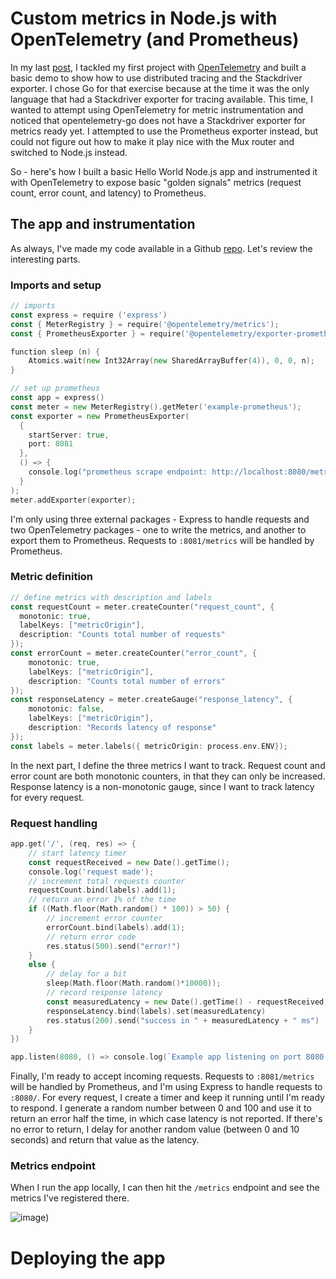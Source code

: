 # Custom metrics in Node.js with OpenTelemetry (and Prometheus)
In my last [post](https://dev.to/yurigrinshteyn/distributed-tracing-with-opentelemetry-in-go-473h), I tackled my first project with [OpenTelemetry](https://opentelemetry.io) and built a basic demo to show how to use distributed tracing and the Stackdriver exporter.  I chose Go for that exercise because at the time it was the only language that had a Stackdriver exporter for tracing available.  This time, I wanted to attempt using OpenTelemetry for metric instrumentation and noticed that opentelemetry-go does not have a Stackdriver exporter for metrics ready yet.  I attempted to use the Prometheus exporter instead, but could not figure out how to make it play nice with the Mux router and switched to Node.js instead.  

So - here's how I built a basic Hello World Node.js app and instrumented it with OpenTelemetry to expose basic "golden signals" metrics (request count, error count, and latency) to Prometheus.

## The app and instrumentation
As always, I've made my code available in a Github [repo](https://github.com/yuriatgoogle/stack-doctor/opentelemetry-metrics/demo).  Let's review the interesting parts.

### Imports and setup
```go
// imports
const express = require ('express')
const { MeterRegistry } = require('@opentelemetry/metrics');
const { PrometheusExporter } = require('@opentelemetry/exporter-prometheus');

function sleep (n) {
    Atomics.wait(new Int32Array(new SharedArrayBuffer(4)), 0, 0, n);
}

// set up prometheus 
const app = express()
const meter = new MeterRegistry().getMeter('example-prometheus');
const exporter = new PrometheusExporter(
  {
    startServer: true,
    port: 8081
  },
  () => {
    console.log("prometheus scrape endpoint: http://localhost:8080/metrics");
  }
);
meter.addExporter(exporter);
```

I'm only using three external packages - Express to handle requests and two OpenTelemetry packages - one to write the metrics, and another to export them to Prometheus.  Requests to `:8081/metrics` will be handled by Prometheus.

### Metric definition
```go
// define metrics with description and labels
const requestCount = meter.createCounter("request_count", {
  monotonic: true,
  labelKeys: ["metricOrigin"],
  description: "Counts total number of requests"
});
const errorCount = meter.createCounter("error_count", {
    monotonic: true,
    labelKeys: ["metricOrigin"],
    description: "Counts total number of errors"
});
const responseLatency = meter.createGauge("response_latency", {
    monotonic: false,
    labelKeys: ["metricOrigin"],
    description: "Records latency of response"
});
const labels = meter.labels({ metricOrigin: process.env.ENV});
```
In the next part, I define the three metrics I want to track.  Request count and error count are both monotonic counters, in that they can only be increased.  Response latency is a non-monotonic gauge, since I want to track latency for every request.  

### Request handling
```go
app.get('/', (req, res) => {
    // start latency timer
    const requestReceived = new Date().getTime();
    console.log('request made');
    // increment total requests counter
    requestCount.bind(labels).add(1);
    // return an error 1% of the time
    if ((Math.floor(Math.random() * 100)) > 50) {
        // increment error counter
        errorCount.bind(labels).add(1);
        // return error code
        res.status(500).send("error!")
    } 
    else {
        // delay for a bit
        sleep(Math.floor(Math.random()*10000));
        // record response latency
        const measuredLatency = new Date().getTime() - requestReceived;
        responseLatency.bind(labels).set(measuredLatency)
        res.status(200).send("success in " + measuredLatency + " ms")
    }
})

app.listen(8080, () => console.log(`Example app listening on port 8080!`))
```
Finally, I'm ready to accept incoming requests.  Requests to `:8081/metrics` will be handled by Prometheus, and I'm using Express to handle requests to `:8080/`. For every request, I create a timer and keep it running until I'm ready to respond.  I generate a random number between 0 and 100 and use it to return an error half the time, in which case latency is not reported.  If there's no error to return, I delay for another random value (between 0 and 10 seconds) and return that value as the latency.

### Metrics endpoint
When I run the app locally, I can then hit the `/metrics` endpoint and see the metrics I've registered there.

![image](https://github.com/yuriatgoogle/stack-doctor/raw/master/opentelemetry-metrics-demo/images/metricsendpoint.png))

# Deploying the app
